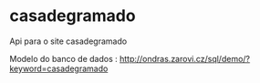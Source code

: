# casadegramado
Api para o site casadegramado

Modelo do banco de dados : http://ondras.zarovi.cz/sql/demo/?keyword=casadegramado

